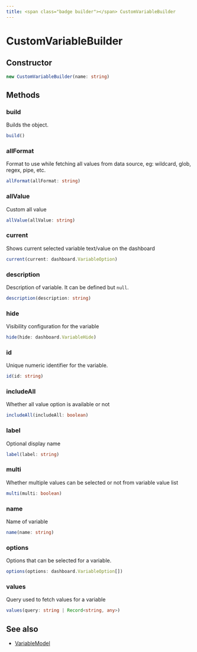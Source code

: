 ```yaml
---
title: <span class="badge builder"></span> CustomVariableBuilder
---
```

# <span class="badge builder"></span> CustomVariableBuilder

## Constructor

```typescript
new CustomVariableBuilder(name: string)
```
## Methods

### <span class="badge object-method"></span> build

Builds the object.

```typescript
build()
```

### <span class="badge object-method"></span> allFormat

Format to use while fetching all values from data source, eg: wildcard, glob, regex, pipe, etc.

```typescript
allFormat(allFormat: string)
```

### <span class="badge object-method"></span> allValue

Custom all value

```typescript
allValue(allValue: string)
```

### <span class="badge object-method"></span> current

Shows current selected variable text/value on the dashboard

```typescript
current(current: dashboard.VariableOption)
```

### <span class="badge object-method"></span> description

Description of variable. It can be defined but `null`.

```typescript
description(description: string)
```

### <span class="badge object-method"></span> hide

Visibility configuration for the variable

```typescript
hide(hide: dashboard.VariableHide)
```

### <span class="badge object-method"></span> id

Unique numeric identifier for the variable.

```typescript
id(id: string)
```

### <span class="badge object-method"></span> includeAll

Whether all value option is available or not

```typescript
includeAll(includeAll: boolean)
```

### <span class="badge object-method"></span> label

Optional display name

```typescript
label(label: string)
```

### <span class="badge object-method"></span> multi

Whether multiple values can be selected or not from variable value list

```typescript
multi(multi: boolean)
```

### <span class="badge object-method"></span> name

Name of variable

```typescript
name(name: string)
```

### <span class="badge object-method"></span> options

Options that can be selected for a variable.

```typescript
options(options: dashboard.VariableOption[])
```

### <span class="badge object-method"></span> values

Query used to fetch values for a variable

```typescript
values(query: string | Record<string, any>)
```

## See also

 * <span class="badge object-type-interface"></span> [VariableModel](./object-VariableModel.md)
